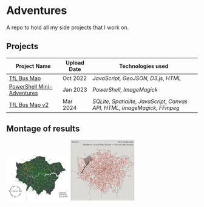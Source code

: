 # Adventures
A repo to hold all my side projects that I work on.

## Projects
| Project Name | Upload Date | Technologies used
| --- | --- | --- |
| [TfL Bus Map](TfL%20Bus%20Map) | Oct 2022 | *JavaScript, GeoJSON, D3.js, HTML* |
| [PowerShell Mini-Adventures](PowerShell%20Mini-Adventures) | Jan 2023 | *PowerShell, ImageMagick* |
| [TfL Bus Map v2](TfL%20Bus%20Map%20v2) | Mar 2024 | *SQLite, Spatialite, JavaScript, Canvas API, HTML, ImageMagick, FFmpeg* |

## Montage of results
<div id="project-images">
<img src="https://github.com/L-Sva/adventures/blob/main/TfL%20Bus%20Map/images/map_final.png" width=33%>
<img src="./TfL Bus Map v2/images/bus_route_v2_final.png" width=33%>
</div>
